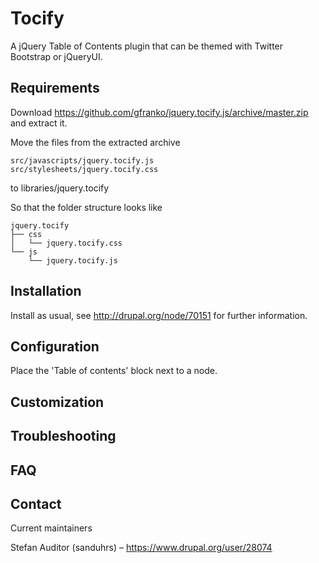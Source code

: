 Tocify
======

A jQuery Table of Contents plugin that can be themed with Twitter Bootstrap or
jQueryUI.

Requirements
------------

Download https://github.com/gfranko/jquery.tocify.js/archive/master.zip and
extract it.

Move the files from the extracted archive

    src/javascripts/jquery.tocify.js
    src/stylesheets/jquery.tocify.css

to libraries/jquery.tocify

So that the folder structure looks like

    jquery.tocify
    ├── css
    │   └── jquery.tocify.css
    └── js
        └── jquery.tocify.js

Installation
------------

Install as usual, see http://drupal.org/node/70151 for further information.

Configuration
-------------

Place the 'Table of contents' block next to a node.

Customization
-------------

Troubleshooting
---------------

FAQ
---

Contact
-------

Current maintainers

  Stefan Auditor (sanduhrs) – https://www.drupal.org/user/28074

